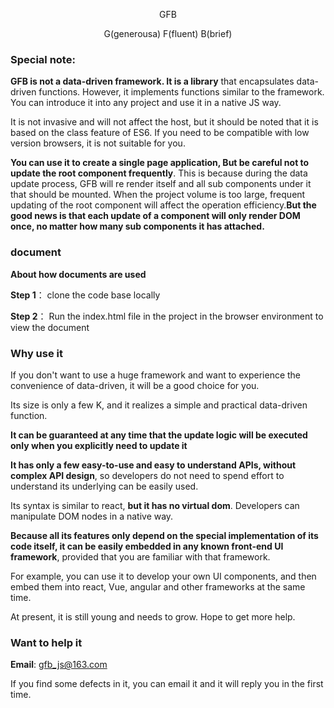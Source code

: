 <p align="center">GFB</p>

<p align="center">G(generousa) F(fluent) B(brief)</p>


### Special note:

**GFB is not a data-driven framework. It is a library** that encapsulates data-driven functions. However, it implements functions similar to the framework. You can introduce it into any project and use it in a native JS way.

It is not invasive and will not affect the host, but it should be noted that it is based on the class feature of ES6. If you need to be compatible with low version browsers, it is not suitable for you.


**You can use it to create a single page application, But be careful not to update the root component frequently**. This is because during the data update process, GFB will re render itself and all sub components under it that should be mounted. When the project volume is too large, frequent updating of the root component will affect the operation efficiency.**But the good news is that each update of a component will only render DOM once, no matter how many sub components it has attached.**


### document
**About how documents are used**

**Step 1**： clone the code base locally

**Step 2**： Run the index.html file in the project in the browser environment to view the document


### Why use it

If you don't want to use a huge framework and want to experience the convenience of data-driven, it will be a good choice for you.


Its size is only a few K, and it realizes a simple and practical data-driven function.


**It can be guaranteed at any time that the update logic will be executed only when you explicitly need to update it**

**It has only a few easy-to-use and easy to understand APIs, without complex API design**, so developers do not need to spend effort to understand its underlying can be easily used.

Its syntax is similar to react, **but it has no virtual dom**. Developers can manipulate DOM nodes in a native way.

**Because all its features only depend on the special implementation of its code itself, it can be easily embedded in any known front-end UI framework**, provided that you are familiar with that framework.

For example, you can use it to develop your own UI components, and then embed them into react, Vue, angular and other frameworks at the same time.

At present, it is still young and needs to grow. Hope to get more help.


### Want to help it

**Email**: gfb_js@163.com

If you find some defects in it, you can email it and it will reply you in the first time.